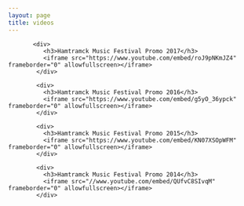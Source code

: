 ```yaml
---
layout: page
title: videos
---
```


           <div>
              <h3>Hamtramck Music Festival Promo 2017</h3>
              <iframe src="https://www.youtube.com/embed/roJ9pNKmJZ4" frameborder="0" allowfullscreen></iframe>
            </div>
    
            <div>
              <h3>Hamtramck Music Festival Promo 2016</h3>
              <iframe src="https://www.youtube.com/embed/g5yO_36ypck" frameborder="0" allowfullscreen></iframe>
            </div>
    
            <div>
              <h3>Hamtramck Music Festival Promo 2015</h3>
              <iframe src="https://www.youtube.com/embed/KN07XSOpWFM" frameborder="0" allowfullscreen></iframe>
            </div>
    
            <div>
              <h3>Hamtramck Music Festival Promo 2014</h3>
              <iframe src="//www.youtube.com/embed/QUfvC8SIvqM" frameborder="0" allowfullscreen></iframe>
            </div>
